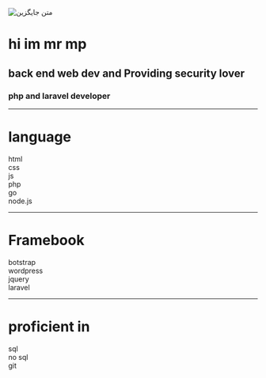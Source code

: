![متن جایگزین](https://media.giphy.com/media/WUlplcMpOCEmTGBtBW/giphy.gif)
<h1>hi im mr mp </h1>
<h2> back end web dev and Providing security lover
<h3>
php and laravel developer
<hr>
<h1><b>language</b></h1>
html
<br>
css 
<br>
js 
<br>
<a href='https://github.com/mrmp98/shrkat'></a>php
<br>
go 
<br>
node.js
<hr>
<h1>Framebook </h1>
botstrap 
<br>
wordpress 
<br>
jquery 
<br>
laravel
<br>
<hr>
<h1>
proficient in
 </h1>
sql
<br>
no sql 
<br>
git
